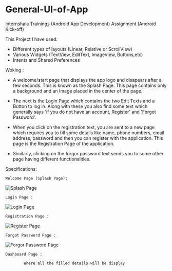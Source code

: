 # General-UI-of-App
Internshala Trainings (Android App Development) Assignment (Android Kick-off)

This Project I have used:
 * Different types of layouts (Linear, Relative or ScrollView)
 * Various Widgets (TextView, EditText, ImageView, Buttons,etc)
 * Intents and Shared Preferences

Woking :

* A welcome/start page that displays the app logo and disapears after a few seconds.
  This is known as the Splash Page. This page contains only a background and an Image
  placed in the center of the page.
  
* The next is the Login Page which contains the two Edit Texts and a Button to log in.
  Along with these you also find some text which generally says 'if you do not have an
  account, Register' and 'Forgot Password'.
 
* When you click on the registration text, you are sent to a new page which requires you
  to fill some details like name, phone numbers, email address, password and then you can
  register with the application. This page is the Registration Page of the application.
 
* Similarly, clicking on the forgor password text sends you to some other page having
  different functionalities.
  
  
Specifications:

    Welcome Page (Splash Page):
    
   ![Splash Page](https://user-images.githubusercontent.com/71341814/132813570-bccb56a8-c1c1-4065-8f8e-74faa03a6200.png)
            
    
    Login Page : 
    
   ![Login Page](https://user-images.githubusercontent.com/71341814/132813874-c81f5563-4cd2-40a0-b211-f91925717705.png)
              
              
    Registration Page : 
    
   ![Register Page](https://user-images.githubusercontent.com/71341814/132814181-e91b4683-4f66-4b54-8835-b9ee97cbd34f.png)
            
    Forgot Password Page : 
    
   ![Forgor Password Page](https://user-images.githubusercontent.com/71341814/132814354-6a09f1cb-d6f2-450d-890f-b17fe15d8270.png)
              
              
    Dashboard Page : 
            
            Where all the filled details will be display

    
            
            

